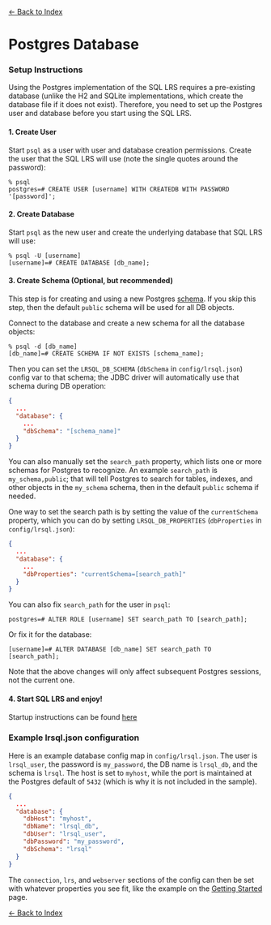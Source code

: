 [<- Back to Index](index.md)

# Postgres Database

### Setup Instructions

Using the Postgres implementation of the SQL LRS requires a pre-existing database (unlike the H2 and SQLite implementations, which create the database file if it does not exist). Therefore, you need to set up the Postgres user and database before you start using the SQL LRS.

#### 1. Create User

Start `psql` as a user with user and database creation permissions. Create the user that the SQL LRS will use (note the single quotes around the password):
```
% psql
postgres=# CREATE USER [username] WITH CREATEDB WITH PASSWORD '[password]';
```

#### 2. Create Database

Start `psql` as the new user and create the underlying database that SQL LRS will use:
```
% psql -U [username]
[username]=# CREATE DATABASE [db_name];
```

#### 3. Create Schema (Optional, but recommended)

This step is for creating and using a new Postgres [schema](https://www.postgresql.org/docs/13/ddl-schemas.html). If you skip this step, then the default `public` schema will be used for all DB objects.

Connect to the database and create a new schema for all the database objects:
```
% psql -d [db_name]
[db_name]=# CREATE SCHEMA IF NOT EXISTS [schema_name];
```

Then you can set the `LRSQL_DB_SCHEMA` (`dbSchema` in `config/lrsql.json`) config var to that schema; the JDBC driver will automatically use that schema during DB operation:
```json
{
  ...
  "database": {
    ...
    "dbSchema": "[schema_name]"
  }
}
```

You can also manually set the `search_path` property, which lists one or more schemas for Postgres to recognize. An example `search_path` is `my_schema,public`; that will tell Postgres to search for tables, indexes, and other objects in the `my_schema` schema, then in the default `public` schema if needed.

One way to set the search path is by setting the value of the `currentSchema` property, which you can do by setting `LRSQL_DB_PROPERTIES` (`dbProperties` in `config/lrsql.json`):
```json
{
  ...
  "database": {
    ...
    "dbProperties": "currentSchema=[search_path]"
  }
}
```

You can also fix `search_path` for the user in `psql`:
```
postgres=# ALTER ROLE [username] SET search_path TO [search_path];
```

Or fix it for the database:
```
[username]=# ALTER DATABASE [db_name] SET search_path TO [search_path];
```

Note that the above changes will only affect subsequent Postgres sessions, not the current one.

#### 4. Start SQL LRS and enjoy!

Startup instructions can be found [here](startup.md)

### Example lrsql.json configuration

Here is an example database config map in `config/lrsql.json`. The user is `lrsql_user`, the password is `my_password`, the DB name is `lrsql_db`, and the schema is `lrsql`. The host is set to `myhost`, while the port is maintained at the Postgres default of `5432` (which is why it is not included in the sample).

```json
{
  ...
  "database": {
    "dbHost": "myhost",
    "dbName": "lrsql_db",
    "dbUser": "lrsql_user",
    "dbPassword": "my_password",
    "dbSchema": "lrsql"
  }
}
```

The `connection`, `lrs`, and `webserver` sections of the config can then be set with whatever properties you see fit, like the example on the [Getting Started](startup.md) page.

[<- Back to Index](index.md)

